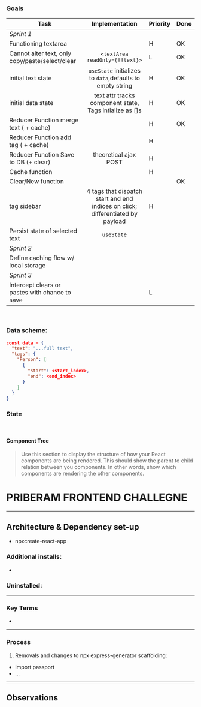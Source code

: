 ### Goals

| Task | Implementation | Priority | Done |
| ---- | :------------: | -------- | ---- |
| _Sprint 1_
| Functioning textarea | | H | OK |
| Cannot alter text, only copy/paste/select/clear | `<textArea readOnly={!!text}>` | L | OK
| initial text state | `useState` initializes to `data`,defaults to empty string | H | OK
| initial data state | text attr tracks component state, Tags intialize as []s | H | OK
| Reducer Function merge text ( + cache) | | H | OK
| Reducer Function add tag ( + cache) | | H |
| Reducer Function Save to DB (+ clear) | theoretical ajax POST | H |
| Cache function | | H | |
| Clear/New function | | | OK |
| tag sidebar | 4 tags that dispatch start and end indices on click; differentiated by payload | H
| Persist state of selected text | `useState` |
| _Sprint 2_ |
| Define caching flow w/ local storage | | | |
| _Sprint 3_ |
| Intercept clears or pastes with chance to save | | L | |

<br>

### Data scheme:

```json
const data = {
  "text": "...full text",
  "tags": {
    "Person": [
      {
        "start": <start_index>,
        "end": <end_index>
      }
    ]
  }
}
```

### State

<br>

#### Component Tree

> Use this section to display the structure of how your React components are being rendered. This should show the parent to child relation between you components. In other words, show which components are rendering the other components.

# PRIBERAM FRONTEND CHALLEGNE

---

## Architecture & Dependency set-up

- npxcreate-react-app

### Additional installs:

- <npm package>

### Uninstalled:

---

### Key Terms

- <term>

---

### Process

1. Removals and changes to npx express-generator scaffolding:

- Import passport
- ...

---

## Observations
